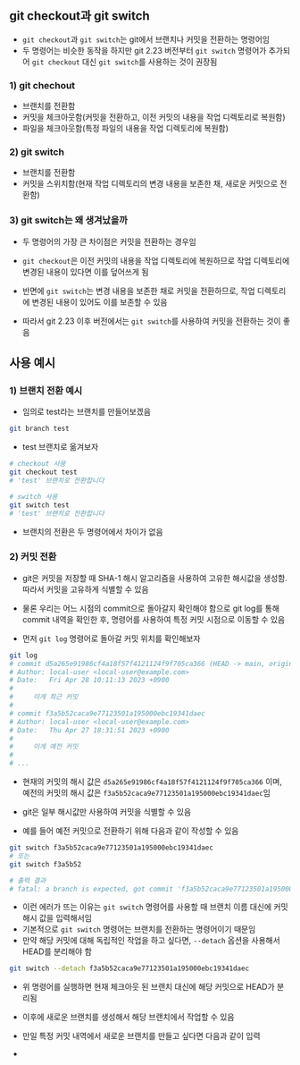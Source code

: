 ## git checkout과 git switch
- `git checkout`과 `git switch`는 git에서 브랜치나 커밋을 전환하는 명령어임
- 두 명령어는 비슷한 동작을 하지만 git 2.23 버전부터 `git switch` 명령어가 추가되어 `git checkout` 대신 `git switch`를 사용하는 것이 권장됨

### 1) git chechout
- 브랜치를 전환함
- 커밋을 체크아웃함(커밋을 전환하고, 이전 커밋의 내용을 작업 디렉토리로 복원함)
- 파일을 체크아웃함(특정 파일의 내용을 작업 디렉토리에 복원함)

### 2) git switch
- 브랜치를 전환함
- 커밋을 스위치함(현재 작업 디렉토리의 변경 내용을 보존한 채, 새로운 커밋으로 전환함)

### 3) git switch는 왜 생겨났을까
- 두 명령어의 가장 큰 차이점은 커밋을 전환하는 경우임
- `git checkout`은 이전 커밋의 내용을 작업 디렉토리에 복원하므로 작업 디렉토리에 변경된 내용이 있다면 이를 덮어쓰게 됨
- 반면에 `git switch`는 변경 내용을 보존한 채로 커밋을 전환하므로, 작업 디렉토리에 변경된 내용이 있어도 이를 보존할 수 있음

- 따라서 git 2.23 이후 버전에서는 `git switch`를 사용하여 커밋을 전환하는 것이 좋음

## 사용 예시
### 1) 브랜치 전환 예시
- 임의로 test라는 브랜치를 만들어보겠음
```bash
git branch test
```

- test 브랜치로 옮겨보자
```bash
# checkout 사용
git checkout test
# 'test' 브랜치로 전환합니다

# switch 사용
git switch test
# 'test' 브랜치로 전환합니다
```

- 브랜치의 전환은 두 명령어에서 차이가 없음

### 2) 커밋 전환
- git은 커밋을 저장할 때 SHA-1 해시 알고리즘을 사용하여 고유한 해시값을 생성함. 따라서 커밋을 고유하게 식별할 수 있음
- 물론 우리는 어느 시점의 commit으로 돌아갈지 확인해야 함으로 git log를 통해 commit 내역을 확인한 후, 명령어를 사용하여 특정 커밋 시점으로 이동할 수 있음

- 먼저 `git log` 명령어로 돌아갈 커밋 위치를 확인해보자
```bash
git log
# commit d5a265e91986cf4a18f57f4121124f9f705ca366 (HEAD -> main, origin/main, origin/HEAD)
# Author: local-user <local-user@example.com>
# Date:   Fri Apr 28 10:11:13 2023 +0900
# 
#     이게 최근 커밋
# 
# commit f3a5b52caca9e77123501a195000ebc19341daec
# Author: local-user <local-user@example.com>
# Date:   Thu Apr 27 18:31:51 2023 +0900
# 
#     이게 예전 커밋
# 
# ...
```
- 현재의 커밋의 해시 값은 `d5a265e91986cf4a18f57f4121124f9f705ca366` 이며, 예전의 커밋의 해시 값은 `f3a5b52caca9e77123501a195000ebc19341daec`임

- git은 일부 해시값만 사용하여 커밋을 식별할 수 있음
- 예를 들어 예전 커밋으로 전환하기 위해 다음과 같이 작성할 수 있음
```bash
git switch f3a5b52caca9e77123501a195000ebc19341daec
# 또는
git switch f3a5b52

# 출력 결과
# fatal: a branch is expected, got commit 'f3a5b52caca9e77123501a195000ebc19341daec' 힌트: If you want to detach HEAD at the commit, try again with the --detach option.
```

- 이런 에러가 뜨는 이유는 `git switch` 명령어를 사용할 때 브랜치 이름 대신에 커밋 해시 값을 입력해서임
- 기본적으로 `git switch` 명령어는 브랜치를 전환하는 명령어이기 때문임
- 만약 해당 커밋에 대해 독립적인 작업을 하고 싶다면, `--detach` 옵션을 사용해서 HEAD를 분리해야 함
```bash
git switch --detach f3a5b52caca9e77123501a195000ebc19341daec
```
- 위 명령어를 실행하면 현재 체크아웃 된 브랜치 대신에 해당 커밋으로 HEAD가 분리됨
- 이후에 새로운 브랜치를 생성해서 해당 브랜치에서 작업할 수 있음

- 만일 특정 커밋 내역에서 새로운 브랜치를 만들고 싶다면 다음과 같이 입력
- 